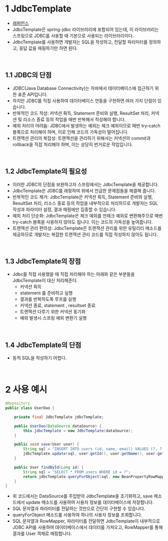 # 1 JdbcTemplate

- [레퍼런스](https://docs.spring.io/spring-framework/reference/data-access/jdbc/core.html#jdbc-JdbcTemplate)
- JdbcTemplate은 spring-jdbc 라이브러리에 포함되어 있는데, 이 라이브러리는 스프링으로 JDBC를 사용할 때 기본으로 사용되는 라이브러리이다.
- JdbcTemplate를 사용하면 개발자는 SQL을 작성하고, 전달할 파리미터를 정의하고, 응답 값을 매핑하기만 하면 된다.

<br>

## 1.1 JDBC의 단점

- JDBC(Java Database Connectivity)는 자바에서 데이터베이스에 접근하기 위한 표준 API입니다.
- 하지만 JDBC를 직접 사용하여 데이터베이스 연동을 구현하면 여러 가지 단점이 있습니다.
- 반복적인 코드 작성: 커넥션 획득, Statement 준비와 실행, ResultSet 처리, 커넥션 및 리소스 종료 등의 작업을 매번 반복해서 작성해야 합니다.
- 예외 처리의 어려움: JDBC에서 발생하는 예외는 체크 예외이므로 매번 try-catch 블록으로 처리해야 하며, 이로 인해 코드의 가독성이 떨어집니다.
- 트랜잭션 관리의 복잡성: 트랜잭션을 관리하기 위해서는 커넥션의 commit과 rollback을 직접 처리해야 하며, 이는 상당히 번거로운 작업입니다.

<br>

## 1.2 JdbcTemplate의 필요성

- 이러한 JDBC의 단점을 보완하고자 스프링에서는 JdbcTemplate을 제공합니다.
- JdbcTemplate은 JDBC를 래핑하여 위에서 언급한 문제점들을 해결해 줍니다.
- 반복적인 코드 제거: JdbcTemplate은 커넥션 획득, Statement 준비와 실행, ResultSet 처리, 리소스 종료 등의 작업을 내부적으로 처리하므로 개발자는 SQL 작성과 파라미터 설정, 결과 매핑에만 집중할 수 있습니다.
- 예외 처리 단순화: JdbcTemplate은 체크 예외를 언체크 예외로 변환해주므로 매번 try-catch 블록을 사용하지 않아도 됩니다. 이는 코드의 가독성을 높여줍니다.
- 트랜잭션 관리 편의성: JdbcTemplate은 트랜잭션 관리를 위한 유틸리티 메소드를 제공하므로 개발자는 복잡한 트랜잭션 관리 코드를 직접 작성하지 않아도 됩니다.

<br>

## 1.3 JdbcTemplate의 장점

- Jdbc를 직접 사용했을 때 직접 처리해야 하는 아래와 같은 부분들을 JdbcTemplate이 대신 처리해준다.
	- 커넥션 획득
	- statement 를 준비하고 실행
	- 결과를 반복하도록 루프를 실행
	- 커넥션 종료, statement , resultset 종료
	- 트랜잭션 다루기 위한 커넥션 동기화
	- 예외 발생시 스프링 예외 변환기 실행

<br>

## 1.4 JdbcTemplate의 단점

- 동적 SQL을 작성하기 어렵다.

<br>

# 2 사용 예시

```java
@Repository
public class UserDao {

    private final JdbcTemplate jdbcTemplate;

    public UserDao(DataSource dataSource) {
        this.jdbcTemplate = new JdbcTemplate(dataSource);
    }

    public void save(User user) {
        String sql = "INSERT INTO users (id, name, email) VALUES (?, ?, ?)";
        jdbcTemplate.update(sql, user.getId(), user.getName(), user.getEmail());
    }

	public User findById(Long id) {
	    String sql = "SELECT * FROM users WHERE id = ?";
	    return jdbcTemplate.queryForObject(sql, new BeanPropertyRowMapper<>(User.class), id);
	}
}
```

- 위 코드에서는 DataSource를 주입받아 JdbcTemplate을 초기화하고, save 메소드에서 update 메소드를 사용하여 사용자 정보를 데이터베이스에 저장합니다.
- SQL 문자열과 파라미터를 전달하는 것만으로 간단히 구현할 수 있습니다.
- queryForObject 메소드를 사용하여 하나의 사용자 정보를 조회합니다. 
- SQL 문자열과 RowMapper, 파라미터를 전달하면 JdbcTemplate이 내부적으로 JDBC API를 사용하여 데이터베이스에서 데이터를 가져오고, RowMapper를 통해 결과를 User 객체로 매핑합니다.


